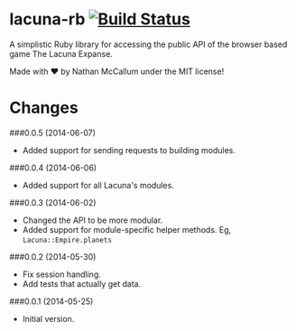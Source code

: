 lacuna-rb [![Build Status](https://secure.travis-ci.org/Vasari/lacuna-rb.svg?branch=master)](http://travis-ci.org/Vasari/lacuna-rb)
=========

A simplistic Ruby library for accessing the public API of the browser based game The Lacuna Expanse.

Made with :heart: by Nathan McCallum under the MIT license!

Changes
=======

###0.0.5 (2014-06-07)
- Added support for sending requests to building modules.

###0.0.4 (2014-06-06)
- Added support for all Lacuna's modules.

###0.0.3 (2014-06-02)
- Changed the API to be more modular.
- Added support for module-specific helper methods. Eg, `Lacuna::Empire.planets`

###0.0.2 (2014-05-30)
- Fix session handling.
- Add tests that actually get data.

###0.0.1 (2014-05-25)
- Initial version.
